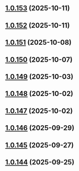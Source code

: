 ## [1.0.153](https://github.com/binary-braids/github-actions-runner/compare/v1.0.152...v1.0.153) (2025-10-11)



## [1.0.152](https://github.com/binary-braids/github-actions-runner/compare/v1.0.151...v1.0.152) (2025-10-11)



## [1.0.151](https://github.com/binary-braids/github-actions-runner/compare/v1.0.150...v1.0.151) (2025-10-08)



## [1.0.150](https://github.com/binary-braids/github-actions-runner/compare/v1.0.149...v1.0.150) (2025-10-07)



## [1.0.149](https://github.com/binary-braids/github-actions-runner/compare/v1.0.148...v1.0.149) (2025-10-03)



## [1.0.148](https://github.com/binary-braids/github-actions-runner/compare/v1.0.147...v1.0.148) (2025-10-02)



## [1.0.147](https://github.com/binary-braids/github-actions-runner/compare/v1.0.146...v1.0.147) (2025-10-02)



## [1.0.146](https://github.com/binary-braids/github-actions-runner/compare/v1.0.145...v1.0.146) (2025-09-29)



## [1.0.145](https://github.com/binary-braids/github-actions-runner/compare/v1.0.144...v1.0.145) (2025-09-27)



## [1.0.144](https://github.com/binary-braids/github-actions-runner/compare/v1.0.143...v1.0.144) (2025-09-25)



